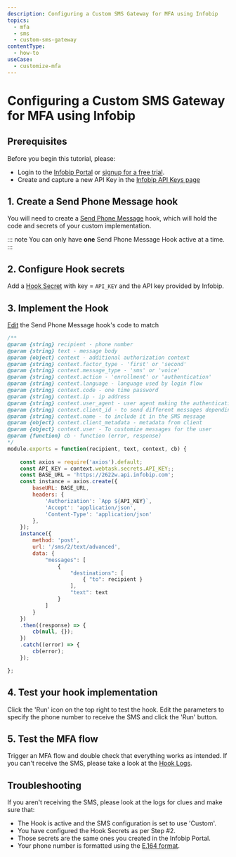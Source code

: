 ```yaml
---
description: Configuring a Custom SMS Gateway for MFA using Infobip
topics:
  - mfa
  - sms
  - custom-sms-gateway 
contentType:
  - how-to
useCase:
  - customize-mfa
---
```

# Configuring a Custom SMS Gateway for MFA using Infobip

## Prerequisites

Before you begin this tutorial, please:

* Login to the [Infobip Portal](https://portal.infobip.com/) or [signup for a free trial](https://www.infobip.com/signup).
* Create and capture a new API Key in the [Infobip API Keys page](https://portal.infobip.com/.settings/accounts/api-keys) 

## 1. Create a Send Phone Message hook 

You will need to create a [Send Phone Message](/hooks/extensibility-points/send-phone-message) hook, which will hold the code and secrets of your custom implementation.

::: note
You can only have **one** Send Phone Message Hook active at a time.
:::

## 2. Configure Hook secrets

Add a [Hook Secret](/hooks/secrets/create) with key = `API_KEY` and the API key provided by Infobip.

## 3. Implement the Hook

[Edit](/hooks/update) the Send Phone Message hook's code to match

```js
/**
@param {string} recipient - phone number
@param {string} text - message body
@param {object} context - additional authorization context
@param {string} context.factor_type - 'first' or 'second'
@param {string} context.message_type - 'sms' or 'voice'
@param {string} context.action - 'enrollment' or 'authentication'
@param {string} context.language - language used by login flow
@param {string} context.code - one time password
@param {string} context.ip - ip address
@param {string} context.user_agent - user agent making the authentication request
@param {string} context.client_id - to send different messages depending on the client id
@param {string} context.name - to include it in the SMS message
@param {object} context.client_metadata - metadata from client
@param {object} context.user - To customize messages for the user
@param {function} cb - function (error, response)
*/
module.exports = function(recipient, text, context, cb) {
  
    const axios = require('axios').default;
    const API_KEY = context.webtask.secrets.API_KEY;;
    const BASE_URL = 'https://2622w.api.infobip.com';
    const instance = axios.create({
        baseURL: BASE_URL,
        headers: {
            'Authorization': `App ${API_KEY}`,
            'Accept': 'application/json',
            'Content-Type': 'application/json'
        },
    });
    instance({
        method: 'post',
        url: '/sms/2/text/advanced',
        data: {
            "messages": [
                {
                    "destinations": [
                        { "to": recipient }
                    ],
                    "text": text
                }
            ]
        }
    })
    .then((response) => {
        cb(null, {});
    })
    .catch((error) => {
        cb(error);
    });

};
```

## 4. Test your hook implementation

Click the 'Run' icon on the top right to test the hook. Edit the parameters to specify the phone number to receive the SMS and click the 'Run' button.

## 5. Test the MFA flow

Trigger an MFA flow and double check that everything works as intended. If you can't receive the SMS, please take a look at the [Hook Logs](/hooks/view-logs).

## Troubleshooting

If you aren't receiving the SMS, please look at the logs for clues and make sure that:

- The Hook is active and the SMS configuration is set to use 'Custom'.
- You have configured the Hook Secrets as per Step #2.
- Those secrets are the same ones you created in the Infobip Portal.
- Your phone number is formatted using the [E.164 format](https://en.wikipedia.org/wiki/E.164).
